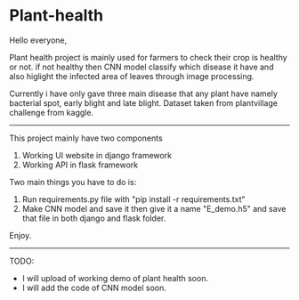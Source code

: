 # Plant-health

Hello everyone,

Plant health project is mainly used for farmers to check their crop is healthy or not. if not healthy then CNN model classify which disease it have and also higlight the infected area of leaves through image processing.

Currently i have only gave three main disease that any plant have namely bacterial spot, early blight and late blight.
Dataset taken from plantvillage challenge from kaggle.

-----

This project mainly have two components
1) Working UI website in django framework
2) Working API in flask framework

Two main things you have to do is: 
1) Run requirements.py file with "pip install -r requirements.txt"
2) Make CNN model and save it then give it a name "E_demo.h5" and save that file in both django and flask folder.

Enjoy.

----

TODO:

- I will upload of working demo of plant health soon.
- I will add the code of CNN model soon. 

